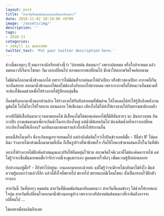 ```yaml
---
layout: post
title: "สายวันที่หมดฝนและแดดปนมากับหนาว"
date: 2018-11-02 10:19:00 +0700
image: '/assets/img/'
description: ''
tags:
- 2018-11
categories:
- Jekyll is awesome
twitter_text: 'Put your twitter description here.'
---
```

ช่วงนี้ของทุกๆ ปี คนเราจะมักเรียกช่วงนี้ว่า 'ปลายฝน ต้นหนาว' เพราะฝนหมด หรือใกล้จะหมด แล้วลมหนาวก็เริ่มจะโชยมา วันเวลาเปลี่ยนไป สภาพอากาศเปลี่ยนไป ชักนำให้สภาพจิตใจคล้อยตาม

ไม่มีฝนก็ออกมานั่งข้างนอกได้ เพราะว่าไม่มีฝนที่จะหล่นมาให้ตัวเปียก หรือข้าวของเปียก อากาศก็เริ่มจะเย็นสบาย ออกมานั่งข้างนอกได้แต่ไม่ต้องถึงกับออกไปตากแดด เพราะอากาศไม่ได้หนาวเย็นขนาดที่จะต้องใช้แดดช่วยเพื่อให้ร่างกายได้รู้สึกอบอุ่นขึ้น

ก็แค่ขยับออกมานั่งนอกบ้านบ้าง ให้ร่างกายได้รับกับสายลมที่พัดผ่าน ให้ไอแดดได้ทำให้รู้สึกถึงพลังงาน ดูต้นไม้ ใบไม้ไหวให้ใจสบาย ผ่อนคลาย ให้เสียงนก เสียงใบไม้ได้ทำให้เราสงบไปกับธรรมชาติรอบตัว

บางทีก็มีผีเสื้อบินมาแวะวนตามยอดไม้ ผีเสื้อคงไม่ได้ชอบแค่ดอกไม้ที่มีสีสันสวยๆ นะ มีนกกางเขน บินกางปีก กางแขนลงมาเพื่อจะกินน้ำในกระป๋องใหญ่ แต่น้ำมีน้อยเกินไป ต้องเติมน้ำหรือเราจะเปลี่ยนกระป๋องใหม่ให้เล็กลง? นกบินลงมาสอนเราแล้วก็กลับไปทำงานอื่น

ตอนนี้สิบโมงครึ่ง พึ่งจะกินหมูกระจกหมดไป แต่กำลังตัดสินใจว่าไปกินข้าวเลยดีมั๊ย - ปีนี้ทำ IF ได้ผลดีนะ ร่างกายได้กล้ามเนื้อมาตามที่เห็น ก็เป็นรูปร่างที่น่าพึงพอใจ เริ่มใช้โยคะเข้ามาผสมลงไปในวันที่พัก

อยากให้ร่างกายได้ฝึกหัดทำสมดุลและปรับให้ยืดหยุ่นไว้ด้วย สภาพจิตใจดีเวลาที่ไม่ต้องคิดหารายได้ แต่ไม่รู้ว่าจะเชื่อมั่นมากพอมั๊ยว่าจักรวาลนี้จะดูแลเราเอง สูดลมหายใจลึกๆ เพิ่มความรู้สึกผ่อนคลาย

ยังทำงานอยู่มั๊ย? - ก็ยังทำไปอยู่นะ งานออกมาเยอะด้วยล่ะ แต่ไม่รู้ว่าจะมีรายได้กลับมาได้ยังไง มีแต่ความรู้แบบกว้างแล้วก็ลึก แล้วก็ตั้งใจที่ขยายไป ขยายไป ขยายแบบมีเงื่อนไขนะ ตั้งเป็นกรอบไว้ฝึกตัวเราเอง

สายวันนี้ วันที่ค่อยๆ หมดฝน สายวันที่มีลมพัดปนมากับลมหนาว สายวันที่แดดข้างๆ ได้ช่วยให้กายและใจอุ่น สายวันที่เปลี่ยนใจออกมานั่งข้างนอกดูบ้าง เพราะบางทีปลายฝนต้นหนาวที่เราคิดถึงอาจจะเปลี่ยนไป ...

ไม่เคยเหมือนเดิมอีกเลย
